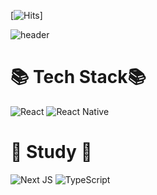 [![Hits](https://hits.seeyoufarm.com/api/count/incr/badge.svg?url=https%3A%2F%2Fgithub.com%2FBeomG%2Fhit-counter&count_bg=%2379C83D&title_bg=%23555555&icon=&icon_color=%23E7E7E7&title=hits&edge_flat=false)]

![header](https://capsule-render.vercel.app/api?type=waving&color=6FC7E1&height=250&section=header&text=Hi!%20I'm%20BeomG&fontColor=FFFFFF&fontSize=70)
# 📚 Tech Stack📚
![React](https://img.shields.io/badge/react-%2320232a.svg?style=for-the-badge&logo=react&logoColor=%2361DAFB) ![React Native](https://img.shields.io/badge/react_native-%2320232a.svg?style=for-the-badge&logo=react&logoColor=%2361DAFB) 


# 📖 Study 📖
![Next JS](https://img.shields.io/badge/Next-black?style=for-the-badge&logo=next.js&logoColor=white) ![TypeScript](https://img.shields.io/badge/typescript-%23007ACC.svg?style=for-the-badge&logo=typescript&logoColor=white) 
